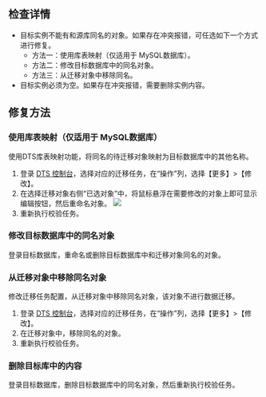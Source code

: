 
## 检查详情
- 目标实例不能有和源库同名的对象。如果存在冲突报错，可任选如下一个方式进行修复。
   - 方法一：使用库表映射（仅适用于 MySQL数据库）。 
   - 方法二：修改目标数据库中的同名对象。
   - 方法三：从迁移对象中移除同名。
- 目标实例必须为空。如果存在冲突报错，需要删除实例内容。

## 修复方法
### 使用库表映射（仅适用于 MySQL数据库）
使用DTS库表映射功能，将同名的待迁移对象映射为目标数据库中的其他名称。 
1. 登录 [DTS 控制台](https://console.cloud.tencent.com/dts/migration)，选择对应的迁移任务，在“操作”列，选择【更多】>【修改】。 
2. 在选择迁移对象右侧“已选对象”中，将鼠标悬浮在需要修改的对象上即可显示编辑按钮，然后重命名对象。
![](https://main.qcloudimg.com/raw/b34c89e4ec703a1a5dad9efd1aaaa4e5.png)
3. 重新执行校验任务。

### 修改目标数据库中的同名对象
登录目标数据库，重命名或删除目标数据库中和迁移对象同名的对象。

### 从迁移对象中移除同名对象
修改迁移任务配置，从迁移对象中移除同名对象，该对象不进行数据迁移。
1. 登录 [DTS 控制台](https://console.cloud.tencent.com/dts/migration)，选择对应的迁移任务，在“操作”列，选择【更多】>【修改】。 
2. 在迁移对象中，移除同名的对象。
3. 重新执行校验任务。 

### 删除目标库中的内容
登录目标数据库，删除目标数据库中的同名对象，然后重新执行校验任务。

